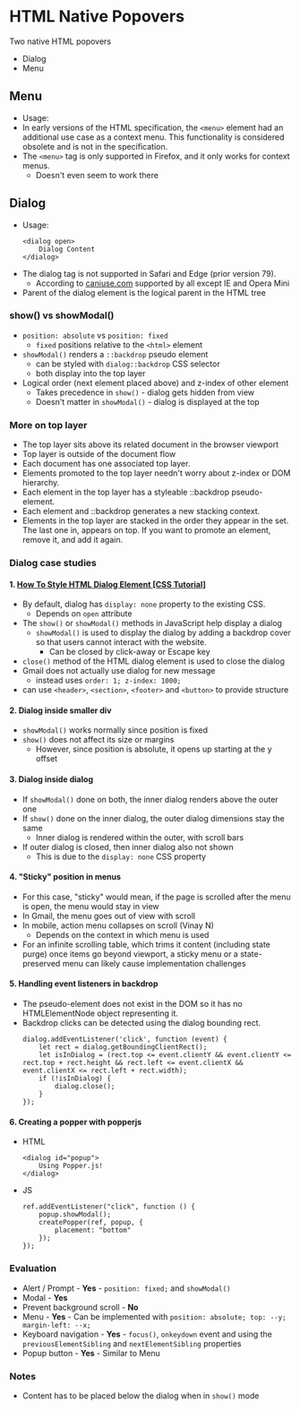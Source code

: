 # HTML Native Popovers

Two native HTML popovers
- Dialog
- Menu

## Menu
- Usage:
-  In early versions of the HTML specification, the `<menu>` element had an additional use case as a context menu. This functionality is considered obsolete and is not in the specification.
- The `<menu>` tag is only supported in Firefox, and it only works for context menus.
	- Doesn't even seem to work there

## Dialog
- Usage:
    ```
    <dialog open>
        Dialog Content
    </dialog>
    ```
- The dialog tag is not supported in Safari and Edge (prior version 79).
	- According to [caniuse.com](https://caniuse.com/dialog) supported by all except IE and Opera Mini
- Parent of the dialog element is the logical parent in the HTML tree

### show() vs showModal()
- `position: absolute` vs `position: fixed`
    - `fixed` positions relative to the `<html>` element
- `showModal()` renders a `::backdrop` pseudo element
	- can be styled with `dialog::backdrop` CSS selector
    - both display into the top layer
- Logical order (next element placed above) and z-index of other element
	- Takes precedence in `show()` - dialog gets hidden from view
	- Doesn't matter in `showModal()` - dialog is displayed at the top

### More on top layer
- The top layer sits above its related document in the browser viewport
- Top layer is outside of the document flow
- Each document has one associated top layer.
- Elements promoted to the top layer needn't worry about z-index or DOM hierarchy.
- Each element in the top layer has a styleable ::backdrop pseudo-element.
- Each element and ::backdrop generates a new stacking context.
- Elements in the top layer are stacked in the order they appear in the set. The last one in, appears on top. If you want to promote an element, remove it, and add it again.

### Dialog case studies

#### 1. [How To Style HTML Dialog Element [CSS Tutorial]](https://www.lambdatest.com/blog/html-dialog-element/)
- By default, dialog has `display: none` property to the existing CSS.
	- Depends on `open` attribute
- The `show()` or `showModal()` methods in JavaScript help display a dialog
	- `showModal()` is used to display the dialog by adding a backdrop cover so that users cannot interact with the website.
        - Can be closed by click-away or Escape key
- `close()` method of the HTML dialog element is used to close the dialog
- Gmail does not actually use dialog for new message
	- instead uses `order: 1; z-index: 1000;`
- can use `<header>`, `<section>`, `<footer>` and `<button>` to provide structure

#### 2. Dialog inside smaller div
- `showModal()` works normally since position is fixed
- `show()` does not affect its size or margins
	- However, since position is absolute, it opens up starting at the y offset

#### 3. Dialog inside dialog
- If `showModal()` done on both, the inner dialog renders above the outer one
- If `show()` done on the inner dialog, the outer dialog dimensions stay the same
	- Inner dialog is rendered within the outer, with scroll bars
- If outer dialog is closed, then inner dialog also not shown
	- This is due to the `display: none` CSS property

#### 4. "Sticky" position in menus
- For this case, "sticky" would mean, if the page is scrolled after the menu is open, the menu would stay in view
- In Gmail, the menu goes out of view with scroll
- In mobile, action menu collapses on scroll (Vinay N)
	- Depends on the context in which menu is used
- For an infinite scrolling table, which trims it content (including state purge) once items go beyond viewport, a sticky menu or a state-preserved menu can likely cause implementation challenges

#### 5. Handling event listeners in backdrop
- The pseudo-element does not exist in the DOM so it has no HTMLElementNode object representing it.
- Backdrop clicks can be detected using the dialog bounding rect.
    ```
    dialog.addEventListener('click', function (event) {
        let rect = dialog.getBoundingClientRect();
        let isInDialog = (rect.top <= event.clientY && event.clientY <= rect.top + rect.height && rect.left <= event.clientX && event.clientX <= rect.left + rect.width);
        if (!isInDialog) {
            dialog.close();
        }
    });
    ```

#### 6. Creating a popper with popperjs
- HTML
    ```
    <dialog id="popup">
        Using Popper.js!
    </dialog>
    ```
- JS
    ```
    ref.addEventListener("click", function () {
        popup.showModal();
        createPopper(ref, popup, {
            placement: "bottom"
        });
    });
    ```

### Evaluation
- Alert / Prompt - **Yes** - `position: fixed;` and `showModal()`
- Modal - **Yes**
- Prevent background scroll - **No**
- Menu - **Yes** - Can be implemented with `position: absolute; top: --y; margin-left: --x;`
- Keyboard navigation - **Yes** - `focus()`, `onkeydown` event and using the `previousElementSibling` and `nextElementSibling` properties
- Popup button - **Yes** - Similar to Menu

### Notes
- Content has to be placed below the dialog when in `show()` mode